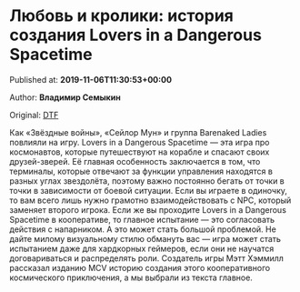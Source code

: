 
# Любовь и кролики: история создания Lovers in a Dangerous Spacetime

Published at: **2019-11-06T11:30:53+00:00**

Author: **Владимир Семыкин**

Original: [DTF](https://dtf.ru/gamedev/79476-lyubov-i-kroliki-istoriya-sozdaniya-lovers-in-a-dangerous-spacetime)

Как «Звёздные войны», «Сейлор Мун» и группа Barenaked Ladies повлияли на игру.
Lovers in a Dangerous Spacetime — эта игра про космонавтов, которые путешествуют на корабле и спасают своих друзей-зверей. Её главная особенность заключается в том, что терминалы, которые отвечают за функции управления находятся в разных углах звездолёта, поэтому важно постоянно бегать от точки в точки в зависимости от боевой ситуации.
Если вы играете в одиночку, то вам всего лишь нужно грамотно взаимодействовать с NPC, который заменяет второго игрока. Если же вы проходите Lovers in a Dangerous Spacetime в кооперативе, то главное испытание — это согласовать действия с напарником. А это может стать большой проблемой. Не дайте милому визуальному стилю обмануть вас — игра может стать испытанием даже для хардкорных геймеров, если они не научатся договариваться и распределять роли.
Создатель игры Мэтт Хэммилл рассказал изданию MCV историю создания этого кооперативного космического приключения, а мы выбрали из текста главное.
